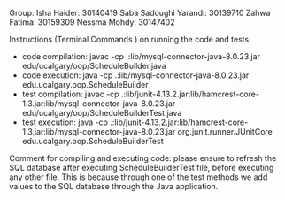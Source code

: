 Group:
Isha Haider: 30140419
Saba Sadoughi Yarandi: 30139710
Zahwa Fatima: 30159309
Nessma Mohdy: 30147402

Instructions (Terminal Commands ) on running the code and tests:
- code compilation: javac -cp .:lib/mysql-connector-java-8.0.23.jar edu/ucalgary/oop/ScheduleBuilder.java
- code execution: java -cp .:lib/mysql-connector-java-8.0.23.jar edu.ucalgary.oop.ScheduleBuilder
- test compilation: javac -cp .:lib/junit-4.13.2.jar:lib/hamcrest-core-1.3.jar:lib/mysql-connector-java-8.0.23.jar edu/ucalgary/oop/ScheduleBuilderTest.java
- test execution: java -cp .:lib/junit-4.13.2.jar:lib/hamcrest-core-1.3.jar:lib/mysql-connector-java-8.0.23.jar org.junit.runner.JUnitCore edu.ucalgary.oop.ScheduleBuilderTest


Comment for compiling and executing code:
please ensure to refresh the SQL database after executing ScheduleBuilderTest file, before executing any other file. This is because through one of the test methods we add values to the SQL database through the Java application.